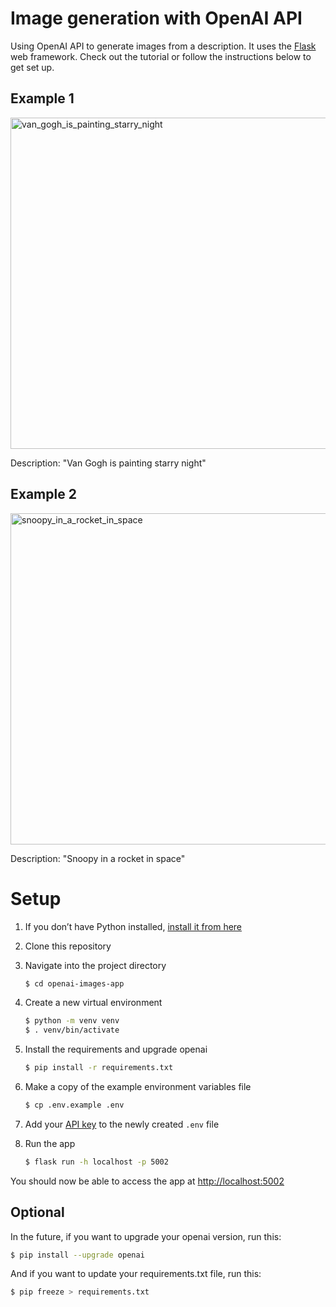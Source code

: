 # Image generation with OpenAI API

Using OpenAI API to generate images from a description. It uses the [Flask](https://flask.palletsprojects.com/en/2.0.x/) web framework. Check out the tutorial or follow the instructions below to get set up.

## Example 1
<img width="530" alt="van_gogh_is_painting_starry_night" src="https://user-images.githubusercontent.com/7539968/229380194-e53a3cbb-22a9-48d4-93ac-0549aae065d3.png">

Description: "Van Gogh is painting starry night" 

## Example 2

<img width="530" alt="snoopy_in_a_rocket_in_space" src="https://user-images.githubusercontent.com/7539968/229380198-73201e89-c014-426c-9403-45e21698b7a2.png">

Description: "Snoopy in a rocket in space"

# Setup

1. If you don’t have Python installed, [install it from here](https://www.python.org/downloads/)

2. Clone this repository

3. Navigate into the project directory

   ```bash
   $ cd openai-images-app
   ```

4. Create a new virtual environment

   ```bash
   $ python -m venv venv
   $ . venv/bin/activate
   ```

5. Install the requirements and upgrade openai

   ```bash
   $ pip install -r requirements.txt
   ```

6. Make a copy of the example environment variables file

   ```bash
   $ cp .env.example .env
   ```

7. Add your [API key](https://beta.openai.com/account/api-keys) to the newly created `.env` file

8. Run the app

   ```bash
   $ flask run -h localhost -p 5002
   ```

You should now be able to access the app at [http://localhost:5002](http://localhost:5002)

## Optional
In the future, if you want to upgrade your openai version, run this:
   ```bash
   $ pip install --upgrade openai
   ```

And if you want to update your requirements.txt file, run this:
   ```bash
   $ pip freeze > requirements.txt   
   ```
